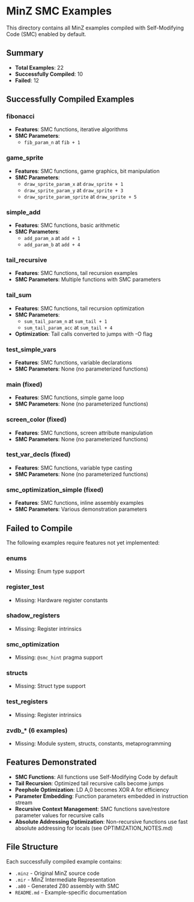 # MinZ SMC Examples

This directory contains all MinZ examples compiled with Self-Modifying Code (SMC) enabled by default.

## Summary
- **Total Examples**: 22
- **Successfully Compiled**: 10
- **Failed**: 12

## Successfully Compiled Examples

### fibonacci
- **Features**: SMC functions, iterative algorithms
- **SMC Parameters**: 
  - `fib_param_n` at `fib + 1`

### game_sprite
- **Features**: SMC functions, game graphics, bit manipulation
- **SMC Parameters**:
  - `draw_sprite_param_x` at `draw_sprite + 1`
  - `draw_sprite_param_y` at `draw_sprite + 3`
  - `draw_sprite_param_sprite` at `draw_sprite + 5`

### simple_add
- **Features**: SMC functions, basic arithmetic
- **SMC Parameters**:
  - `add_param_a` at `add + 1`
  - `add_param_b` at `add + 4`

### tail_recursive
- **Features**: SMC functions, tail recursion examples
- **SMC Parameters**: Multiple functions with SMC parameters

### tail_sum
- **Features**: SMC functions, tail recursion optimization
- **SMC Parameters**:
  - `sum_tail_param_n` at `sum_tail + 1`
  - `sum_tail_param_acc` at `sum_tail + 4`
- **Optimization**: Tail calls converted to jumps with -O flag

### test_simple_vars
- **Features**: SMC functions, variable declarations
- **SMC Parameters**: None (no parameterized functions)

### main (fixed)
- **Features**: SMC functions, simple game loop
- **SMC Parameters**: None (no parameterized functions)

### screen_color (fixed)
- **Features**: SMC functions, screen attribute manipulation
- **SMC Parameters**: None (no parameterized functions)

### test_var_decls (fixed)
- **Features**: SMC functions, variable type casting
- **SMC Parameters**: None (no parameterized functions)

### smc_optimization_simple (fixed)
- **Features**: SMC functions, inline assembly examples
- **SMC Parameters**: Various demonstration parameters

## Failed to Compile

The following examples require features not yet implemented:

### enums
- Missing: Enum type support


### register_test
- Missing: Hardware register constants


### shadow_registers
- Missing: Register intrinsics

### smc_optimization
- Missing: `@smc_hint` pragma support

### structs
- Missing: Struct type support

### test_registers
- Missing: Register intrinsics


### zvdb_* (6 examples)
- Missing: Module system, structs, constants, metaprogramming

## Features Demonstrated

- **SMC Functions**: All functions use Self-Modifying Code by default
- **Tail Recursion**: Optimized tail recursive calls become jumps
- **Peephole Optimization**: LD A,0 becomes XOR A for efficiency
- **Parameter Embedding**: Function parameters embedded in instruction stream
- **Recursive Context Management**: SMC functions save/restore parameter values for recursive calls
- **Absolute Addressing Optimization**: Non-recursive functions use fast absolute addressing for locals (see OPTIMIZATION_NOTES.md)

## File Structure

Each successfully compiled example contains:
- `.minz` - Original MinZ source code
- `.mir` - MinZ Intermediate Representation
- `.a80` - Generated Z80 assembly with SMC
- `README.md` - Example-specific documentation